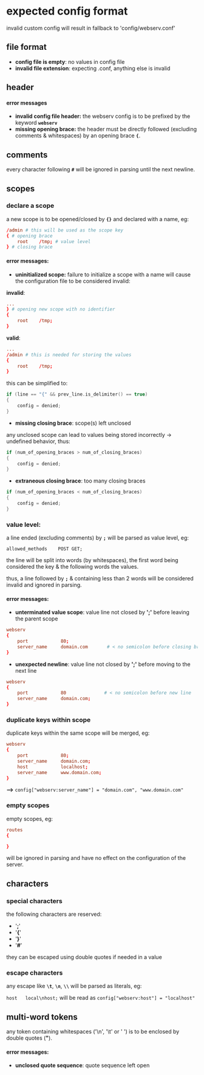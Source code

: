 # expected config format
invalid custom config will result in fallback to 'config/webserv.conf'
## file format
* **config file is empty**: no values in config file
* **invalid file extension**: expecting .conf, anything else is invalid
## header
#### error messages
* **invalid config file header:** the webserv config is to be prefixed by the keyword **`webserv`**
* **missing opening brace:** the header must be directly followed (excluding comments & whitespaces) by an opening brace **`{`**.
## comments
every character following **`#`** will be ignored in parsing until the next newline.
## scopes
### declare a scope
a new scope is to be opened/closed by **`{}`** and declared with a name, eg:

```conf
/admin # this will be used as the scope key
{ # opening brace
	root	/tmp; # value level
} # closing brace
```
#### error messages:
* **uninitialized scope:** failure to initialize a scope with a name will cause the configuration file to be considered invalid:

**invalid**:
```conf
...                                       
} # opening new scope with no identifier
{                                        
	root	/tmp;      
}                        
```
**valid**:
```conf
...
/admin # this is needed for storing the values
{
	root	/tmp;
}
```
this can be simplified to:

```cpp
if (line == "{" && prev_line.is_delimiter() == true)
{
	config = denied;
}	
```
* **missing closing brace**: scope(s) left unclosed

any unclosed scope can lead to values being stored incorrectly -> undefined behavior, thus:
```cpp
if (num_of_opening_braces > num_of_closing_braces)
{
	config = denied;
}
```
* **extraneous closing brace**: too many closing braces
```cpp
if (num_of_opening_braces < num_of_closing_braces)
{
	config = denied;
}
```
### value level:
a line ended (excluding comments) by **`;`** will be parsed as value level, eg:

`allowed_methods	POST GET;`

the line will be split into words (by whitespaces), the first word being considered the key & the following words the values.

thus, a line followed by **`;`** & containing less than 2 words will be considered invalid and ignored in parsing.
#### error messages:
* **unterminated value scope**: value line not closed by **';'** before leaving the parent scope
```conf
webserv
{
	port			80;
	server_name		domain.com       # < no semicolon before closing brace
}
```
* **unexpected newline**: value line not closed by **';'** before moving to the next line
```conf
webserv
{
	port			80				# < no semicolon before new line
	server_name		domain.com;      
}
```
### duplicate keys within scope
duplicate keys within the same scope will be merged, eg:
```conf
webserv
{
	port			80;
	server_name		domain.com;
	host			localhost;
	server_name		www.domain.com;
}
```
**-->** `config["webserv:server_name"] = "domain.com", "www.domain.com"`
### empty scopes
empty scopes, eg:
```conf
routes
{

}
```
will be ignored in parsing and have no effect on the configuration of the server.
## characters
### special characters
the following characters are reserved:
* '**;**'
* '**{**'
* '**}**'
* '**#**'

they can be escaped using double quotes if needed in a value
### escape characters
any escape like **`\t`**, **`\n`**, **`\\`** will be parsed as literals, eg:

`host	local\nhost;` will be read as `config["webserv:host"] = "localhost"`
## multi-word tokens
any token containing whitespaces ('\n', '\t' or ' ') is to be enclosed by double quotes (**"**).
#### error messages: 
* **unclosed quote sequence**: quote sequence left open